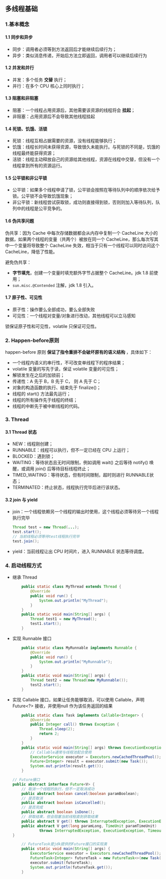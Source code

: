 ## 多线程基础

### 1.基本概念

#### 1.1 同步和异步

- 同步：调用者必须等到方法返回后才能继续后续行为；
- 异步：类似消息传递，开始后方法立即返回，调用者可以继续后续行为

#### 1.2 并发和并行

- 并发：多个任务 **交替** 执行；
- 并行：在多个 CPU 核心上同时执行；

#### 1.3 阻塞和非阻塞

- 阻塞：一个线程占用资源后，其他需要该资源的线程将会 **挂起**；
- 非阻塞：占用资源后不会导致其他线程挂起

#### 1.4 死锁、饥饿、活锁

- 死锁：线程互相占据需要的资源，没有线程能够执行；
- 饥饿：线程长时间未获得资源，导致很久未能执行。与死锁的不同是，饥饿的线程最终能获得资源；
- 活锁：线程主动释放自己的资源给其他线程，资源在线程中交替，但没有一个线程拿到所有的资源运行。

#### 1.5 公平锁和非公平锁

- 公平锁：如果多个线程申请了锁，公平锁会按照在等待队列中的顺序依次给予锁。公平锁不会导致饥饿现象；
- 非公平锁：新线程尝试获取锁，成功则直接得到锁，否则则加入等待队列，队列中的线程是公平竞争的。

#### 1.6 伪共享问题

伪共享：因为 Cache 中每次存储数据都会从内存中复制一个 CacheLine 大小的数据，如果两个线程的变量（共两个）被放在同一个 CacheLine，那么每次写其中一个变量将导致整个 CacheLine 失效，相当于只有一个线程可以同时访问这个 CacheLine，降低了性能。

避免伪共享：

-  **字节填充**，创建一个变量时填充额外字节占据整个 CacheLine。jdk 1.8 前使用；
- `sun.misc.@Contended` 注解，jdk 1.8 引入。

#### 1.7 原子性、可见性

- 原子性：操作要么全部成功，要么全部失败
- 可见性：一个线程对变量/对象进行改动，其他线程可以立马感知

锁保证原子性和可见性，volatile 只保证可见性。



### 2. Happen-before原则

happen-before 原则 **保证了指令重排不会破坏原有的语义结构** ，具体如下：

- 一个线程内语义的串行性，不可改变单线程下的程序结果；
- volatile 变量的写先于读，保证 volatile 变量的可见性；
- 解锁发生在之后的加锁前；
- 传递性：A 先于 B，B 先于 C， 则 A 先于 C；
- 对象的构造函数的执行、结束先于 finalize()；
- 线程的 start() 方法最先运行；
- 线程的所有操作先于线程的终结；
- 线程的中断先于被中断线程的代码。



### 3. Thread

#### 3.1 Thread 状态

- NEW：线程刚创建；
- RUNNABLE：线程可以执行，但不一定已经在 CPU 上运行；
- BLOCKED：遇到锁；
- WAITING：等待状态且无时间限制，例如调用 wait() 之后等待 notify() 唤醒，或调用 join() 后等待目标线程终止；
- TIMED_WAITING：等待状态，但有时间限制，超时则进行 RUNNABLE状态；
- TERMINATED：终止状态，线程执行完毕后进行该状态。

#### 3.2 join 与 yield

- join：一个线程依赖另一个线程的输出时使用，这个线程必须等待另一个线程执行完毕

  ``` java
  Thread test = new Thread(...);
  test.start();
  // 当前线程必须等待test线程执行完毕
  test.join();
  ```

- yield：当前线程让出 CPU 时间片，进入 RUNNABLE 状态等待调度。



### 4. 启动线程方式

- 继承 Thread

  ``` java
      public static class MyThread extends Thread {
          @Override
          public void run() {
              System.out.println("MyThread");
          }
      }
      public static void main(String[] args) {
          Thread test1 = new MyThread();
          test1.start();
      }
  ```

- 实现 Runnable 接口

  ``` java
      public static class MyRunnable implements Runnable {
          @Override
          public void run() {
              System.out.println("MyRunnable");
          }
      }
      public static void main(String[] args) {
          Thread test2 = new Thread(new MyRunnable());
          test2.start();
      }
  ```

- 实现 Callable 接口，如果让任务能够取消，可以使用 Callable，声明 Future<?> 接收，并使用null 作为该任务返回的结果

  ``` java
      public static class Task implements Callable<Integer> {
          @Override
          public Integer call() throws Exception {
              Thread.sleep(2);
              return 2;
          }
      }
      public static void main(String[] args) throws ExecutionException, InterruptedException {
          // Callable通常与线程池配合使用
          ExecutorService executor = Executors.newCachedThreadPool();
          Future<Integer> result = executor.submit(new Task());
          System.out.println(result.get());
      }
  ```

  ``` java 
  // Future接口
  public abstract interface Future<V> {
      // 取消一个线程的执行，但不一定取消成功
      public abstract boolean cancel(boolean paramBoolean);
      // 是否取消
      public abstract boolean isCancelled();
      // 是否完成
      public abstract boolean isDone();
      // 获取结果，但会阻塞当前线程直到获取结果
      public abstract V get() throws InterruptedException, ExecutionException;
      public abstract V get(long paramLong, TimeUnit paramTimeUnit)
              throws InterruptedException, ExecutionException, TimeoutException;
  }
  ```

  ``` java
      // FutureTask是jdk提供的Future接口的实现类
      public static void main(String[] args) {
          ExecutorService executor = Executors.newCachedThreadPool();
          FutureTask<Integer> futureTask = new FutureTask<>(new Task()) ;
          executor.submit(futureTask);
          System.out.println(futureTask.get());
      }
  ```

  

